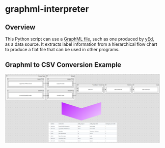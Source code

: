 # graphml-interpreter

## Overview
This Python script can use a [GraphML file](https://en.wikipedia.org/wiki/GraphML "GraphML - Wikipedia"), such as one produced by [yEd](https://www.yworks.com/products/yed "yEd Homepage - yworks"), as a data source. It extracts label information from a hierarchical flow chart to produce a flat file that can be used in other programs.

## Graphml to CSV Conversion Example
![GraphML to CSV Conversion Example](graphml-interpreter-demo.png)

